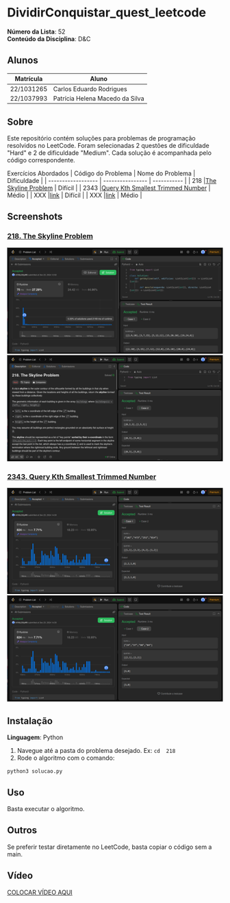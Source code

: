 # DividirConquistar_quest_leetcode

**Número da Lista**: 52<br>
**Conteúdo da Disciplina**: D&C<br>

## Alunos
|Matrícula | Aluno |
| -- | -- |
| 22/1031265  |  Carlos Eduardo Rodrigues |
| 22/1037993 |  Patrícia Helena Macedo da Silva |

## Sobre
Este repositório contém soluções para problemas de programação resolvidos no LeetCode. Foram selecionadas 2 questões de dificuldade "Hard" e 2 de dificuldade "Medium". Cada solução é acompanhada pelo código correspondente.

Exercícios Abordados
| Código do Problema | Nome do Problema | Dificuldade |
| ------------------ | ---------------- | ----------- |
| 218 |[The Skyline Problem](https://leetcode.com/problems/the-skyline-problem/submissions/1486371503/) | Difícil |
| 2343  |[Query Kth Smallest Trimmed Number](https://leetcode.com/problems/query-kth-smallest-trimmed-number/description/) | Médio |
| XXX |[link](#) | Difícil |
| XXX |[link](#)  | Médio |

## Screenshots

### [218. The Skyline Problem](https://leetcode.com/problems/the-skyline-problem/submissions/1486371503/)
![218-1](assets/218-1.png)
![218-2](assets/218-2.png)

### [2343. Query Kth Smallest Trimmed Number](https://leetcode.com/problems/query-kth-smallest-trimmed-number/description/)
![2343-1](assets/2343-1.png)
![2343-2](assets/2343-2.png)


## Instalação 
**Linguagem**: Python<br>

1. Navegue até a pasta do problema desejado. Ex: `cd  218`
2. Rode o algoritmo com o comando:

```
python3 solucao.py
```

## Uso 
Basta executar o algoritmo.

## Outros 
Se preferir testar diretamente no LeetCode, basta copiar o código sem a main.

## Vídeo
[COLOCAR VÍDEO AQUI](#)



